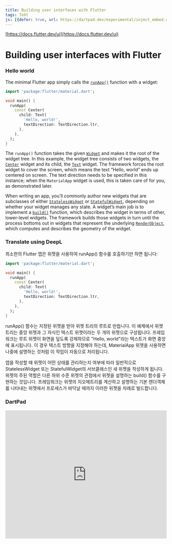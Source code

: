 ```yaml
---
title: Building user interfaces with Flutter
tags: TeXt
js: [{defer: true, url: https://dartpad.dev/experimental/inject_embed.dart.js}]
---
```

[https://docs.flutter.dev/ui](https://docs.flutter.dev/ui)

# Building user interfaces with Flutter

### Hello world

The minimal Flutter app simply calls the [`runApp()`](https://api.flutter.dev/flutter/widgets/runApp.html) function with a widget:

```dart
import 'package:flutter/material.dart';

void main() {
  runApp(
    const Center(
      child: Text(
        'Hello, world!',
        textDirection: TextDirection.ltr,
      ),
    ),
  );
}
```

The `runApp()` function takes the given [`Widget`](https://api.flutter.dev/flutter/widgets/Widget-class.html) and makes it the root of the widget tree. In this example, the widget tree consists of two widgets, the [`Center`](https://api.flutter.dev/flutter/widgets/Center-class.html) widget and its child, the [`Text`](https://api.flutter.dev/flutter/widgets/Text-class.html) widget. The framework forces the root widget to cover the screen, which means the text “Hello, world” ends up centered on screen. The text direction needs to be specified in this instance; when the `MaterialApp` widget is used, this is taken care of for you, as demonstrated later.

When writing an app, you’ll commonly author new widgets that are subclasses of either [`StatelessWidget`](https://api.flutter.dev/flutter/widgets/StatelessWidget-class.html) or [`StatefulWidget`](https://api.flutter.dev/flutter/widgets/StatefulWidget-class.html), depending on whether your widget manages any state. A widget’s main job is to implement a [`build()`](https://api.flutter.dev/flutter/widgets/StatelessWidget/build.html) function, which describes the widget in terms of other, lower-level widgets. The framework builds those widgets in turn until the process bottoms out in widgets that represent the underlying [`RenderObject`](https://api.flutter.dev/flutter/rendering/RenderObject-class.html), which computes and describes the geometry of the widget.

### Translate using DeepL

최소한의 Flutter 앱은 위젯을 사용하여 runApp() 함수를 호출하기만 하면 됩니다:

```dart
import 'package:flutter/material.dart';

void main() {
  runApp(
    const Center(
      child: Text(
        'Hello, world!',
        textDirection: TextDirection.ltr,
      ),
    ),
  );
}
```

runApp() 함수는 지정된 위젯을 받아 위젯 트리의 루트로 만듭니다. 이 예제에서 위젯 트리는 중앙 위젯과 그 자식인 텍스트 위젯이라는 두 개의 위젯으로 구성됩니다. 프레임워크는 루트 위젯이 화면을 덮도록 강제하므로 "Hello, world"라는 텍스트가 화면 중앙에 표시됩니다. 이 경우 텍스트 방향을 지정해야 하는데, MaterialApp 위젯을 사용하면 나중에 설명하는 것처럼 이 작업이 자동으로 처리됩니다.

앱을 작성할 때 위젯이 어떤 상태를 관리하는지 여부에 따라 일반적으로 StatelessWidget 또는 StatefulWidget의 서브클래스인 새 위젯을 작성하게 됩니다. 위젯의 주된 역할은 다른 하위 수준 위젯의 관점에서 위젯을 설명하는 build() 함수를 구현하는 것입니다. 프레임워크는 위젯의 지오메트리를 계산하고 설명하는 기본 렌더객체를 나타내는 위젯에서 프로세스가 바닥날 때까지 이러한 위젯을 차례로 빌드합니다.

### DartPad

<iframe src="https://dartpad.dev/embed-flutter.html?id=0ef00b2d6ceb2d9553a5428e47d2d77b&theme=dark" style="width:100%;height:400px;border:none" ></iframe>
